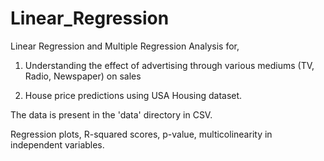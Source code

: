 # Linear_Regression
Linear Regression and Multiple Regression Analysis for,

1. Understanding the effect of advertising through various mediums (TV, Radio, Newspaper) on sales

2. House price predictions using USA Housing dataset.

The data is present in the 'data' directory in CSV.

Regression plots, R-squared scores, p-value, multicolinearity in independent variables.
